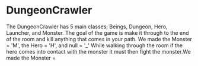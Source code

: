 # DungeonCrawler
The DungeonCrawler has 5 main classes; Beings, Dungeon, Hero, Launcher, and Monster.
The goal of the game is make it through to the end of the room and kill anything that comes in your path. 
We made the Monster = 'M', the Hero = 'H', and null = '_'
While walking through the room if the hero comes into contact with the monster it must then fight the monster.We made the Monster = 
